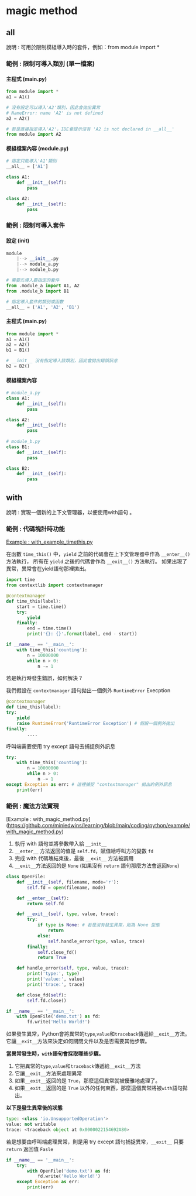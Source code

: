 # magic method

## all

說明 : 可用於限制模組導入時的套件，例如：from module import *

### 範例 : 限制可導入類別 (單一檔案)

#### 主程式 (main.py)

~~~python
from module import *
a1 = A1()

# 沒有設定可以導入'A2'類別，因此會拋出異常
# NameError: name 'A2' is not defined
a2 = A2()

# 若是直接指定導入'A2'，IDE會提示沒有 'A2 is not declared in __all__'
from module import A2
~~~

#### 模組檔案內容 (module.py)

~~~python
# 指定只能導入'A1'類別
__all__ = ['A1']

class A1:
    def __init__(self):
        pass

class A2:
    def __init__(self):
        pass
~~~



### 範例 : 限制可導入套件

#### 設定 (init)

~~~python
module
	|--> __init__.py
    |--> module_a.py
    |--> module_b.py

# 需要先導入要指定的套件
from .module_a import A1, A2
from .module_b import B1

# 指定導入套件的類別或函數
__all__ = ('A1', 'A2', 'B1')
~~~

#### 主程式 (main.py)

~~~python
from module import *
a1 = A1()
a2 = A2()
b1 = B1()

# __init__ 沒有指定導入該類別，因此會拋出錯誤訊息
b2 = B2()
~~~

#### 模組檔案內容

~~~python
# module_a.py
class A1:
    def __init__(self):
        pass

class A2:
    def __init__(self):
        pass
    
# module_b.py
class B1:
    def __init__(self):
        pass

class B2:
    def __init__(self):
        pass
~~~

## with 

說明 : 實現一個新的上下文管理器，以便使用with語句 。

### 範例 : 代碼塊計時功能

[Example : with_example_timethis.py](https://github.com/miniedwins/learning/blob/main/coding/python/example/contextlib/with_example_timethis.py)

在函數 `time_this()` 中，`yield` 之前的代碼會在上下文管理器中作為 `__enter__()` 方法執行， 所有在 `yield` 之後的代碼會作為 `__exit__()` 方法執行。 如果出現了異常，異常會在yield語句那裡拋出。

~~~python
import time
from contextlib import contextmanager

@contextmanager
def time_this(label):
    start = time.time()
    try:
        yield
    finally:
        end = time.time()
        print('{}: {}'.format(label, end - start))

if __name__ == '__main__':    
    with time_this('counting'):
        n = 10000000
        while n > 0:
            n -= 1
~~~

若是執行時發生錯誤，如何解決 ?

我們假設在 `contextmanager` 語句拋出一個例外 `RuntimeError` Execption

~~~python
@contextmanager
def time_this(label):
try:
	yield
	raise RuntimeError('RuntimeError Exception') # 假設一個例外拋出
finally:
		....
~~~

呼叫端需要使用 try except 語句去捕捉例外訊息

~~~python
try:
    with time_this('counting'):
        n = 10000000
        while n > 0:
            n -= 1
except Exception as err: # 這裡捕捉 "contextmanager" 拋出的例外訊息
    print(err)
~~~

### 範例 : 魔法方法實現

[Example : with_magic_method.py] (https://github.com/miniedwins/learning/blob/main/coding/python/example/with_magic_method.py)

1. 執行 with 語句並將參數帶入給 `__init__`
2. `__enter__` 方法返回的值是 `self.fd`，賦值給呼叫方的變數 `fd`
3. 完成 with 代碼塊結束後，最後 `__exit__` 方法被調用
4. `__exit__`方法返回的是 `None` (如果沒有 `return` 語句那麼方法會返回`None`)

~~~python
class OpenFile:
    def __init__(self, filename, mode='r'):
        self.fd = open(filename, mode)

    def __enter__(self):
        return self.fd

    def __exit__(self, type, value, trace):
        try:
            if type is None: # 若是沒有發生異常，則為 None 型態
                return
            else:
                self.handle_error(type, value, trace)
        finally:
            self.close_fd()
            return True

    def handle_error(self, type, value, trace):
        print('type:', type)
        print('value:', value)
        print('trace:', trace)

    def close_fd(self):
        self.fd.close()

if __name__ == '__main__':
    with OpenFile('demo.txt') as fd:
        fd.write('Hello World!')
~~~

如果發生異常，Python會將異常的`type`,`value`和`traceback`傳遞給`__exit__`方法。 它讓`__exit__`方法來決定如何關閉文件以及是否需要其他步驟。

**當異常發生時，`with`語句會採取哪些步驟。** 

1. 它把異常的`type`,`value`和`traceback`傳遞給`__exit__`方法 
2. 它讓`__exit__`方法來處理異常 
3. 如果`__exit__`返回的是 `True`，那麼這個異常就被優雅地處理了。 
4. 如果`__exit__`返回的是 `True` 以外的任何東西，那麼這個異常將被`with`語句拋出。

**以下是發生異常後的狀態**

~~~python
type: <class 'io.UnsupportedOperation'>
value: not writable
trace: <traceback object at 0x0000022154692A80>
~~~

若是想要由呼叫端處理異常，則是用 try except 語句捕捉異常，`__exit__` 只要 `return` 返回值 `Fasle`

~~~python
if __name__ == '__main__':
    try:
    	with OpenFile('demo.txt') as fd:
        	fd.write('Hello World!')
    except Exception as err:
        print(err)
~~~



